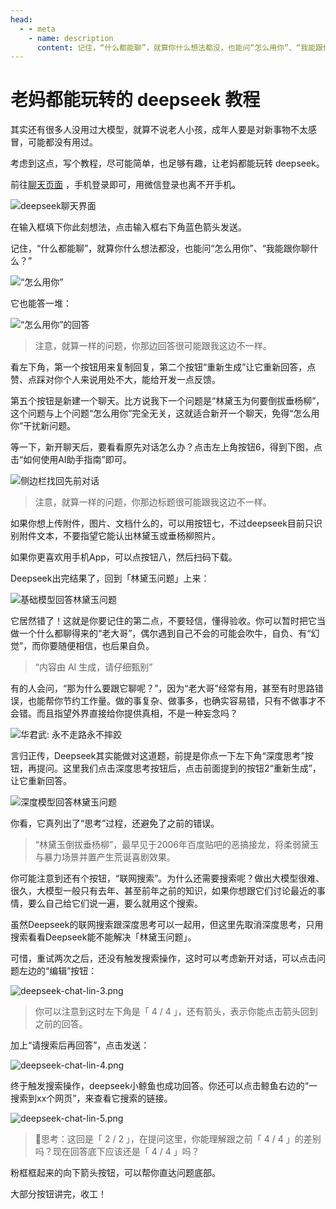 ```yaml
---
head:
  - - meta
    - name: description
      content: 记住，“什么都能聊”，就算你什么想法都没，也能问“怎么用你”、“我能跟你聊什么？”
---
```


# 老妈都能玩转的 deepseek 教程

其实还有很多人没用过大模型，就算不说老人小孩，成年人要是对新事物不太感冒，可能都没有用过。

考虑到这点，写个教程，尽可能简单，也足够有趣，让老妈都能玩转 deepseek。

前往[聊天页面](https://chat.deepseek.com) ，手机登录即可，用微信登录也离不开手机。

![deepseek聊天界面](assets/deepseek-chat.png)

在输入框填下你此刻想法，点击输入框右下角蓝色箭头发送。

记住，“什么都能聊”，就算你什么想法都没，也能问“怎么用你”、“我能跟你聊什么？”

![“怎么用你”](assets/deepseek-chat2.png)

它也能答一堆：

![“怎么用你”的回答](assets/deepseek-chat3.png)

> 注意，就算一样的问题，你那边回答很可能跟我这边不一样。

看左下角，第一个按钮用来复制回复，第二个按钮“重新生成”让它重新回答，点赞、点踩对你个人来说用处不大，能给开发一点反馈。

第五个按钮是新建一个聊天。比方说我下一个问题是“林黛玉为何要倒拔垂杨柳”，这个问题与上个问题“怎么用你”完全无关，这就适合新开一个聊天，免得“怎么用你”干扰新问题。

等一下，新开聊天后，要看看原先对话怎么办？点击左上角按钮6，得到下图，点击“如何使用AI助手指南”即可。

![侧边栏找回先前对话](assets/deepseek-chat4.png)

> 注意，就算一样的问题，你那边标题很可能跟我这边不一样。

如果你想上传附件，图片、文档什么的，可以用按钮七，不过deepseek目前只识别附件文本，不要指望它能认出林黛玉或垂杨柳照片。

如果你更喜欢用手机App，可以点按钮八，然后扫码下载。

Deepseek出完结果了，回到「林黛玉问题」上来：

![基础模型回答林黛玉问题](assets/deepseek-chat-lin-1.png)

它居然错了！这就是你要记住的第二点，不要轻信，懂得验收。你可以暂时把它当做一个什么都聊得来的“老大哥”，偶尔遇到自己不会的可能会吹牛，自负、有“幻觉”，而你要随便相信，也后果自负。

> “内容由 AI 生成，请仔细甄别”

有的人会问，“那为什么要跟它聊呢？”，因为“老大哥”经常有用，甚至有时思路错误，也能帮你节约工作量。做的事复杂、做事多，也确实容易错，只有不做事才不会错。而且指望外界直接给你提供真相，不是一种妄念吗？

![华君武: 永不走路永不摔跤](../../mistake/hua-junwu-永不走路永不摔跤.jpg)

言归正传，Deepseek其实能做对这道题，前提是你点一下左下角“深度思考”按钮，再提问。这里我们点击深度思考按钮后，点击前面提到的按钮2“重新生成”，让它重新回答。

![深度模型回答林黛玉问题](assets/deepseek-chat-lin-2.png)

你看，它真列出了“思考”过程，还避免了之前的错误。

> “林黛玉倒拔垂杨柳”，最早见于2006年百度贴吧的恶搞接龙，将柔弱黛玉与暴力场景并置产生荒诞喜剧效果。

你可能注意到还有个按钮，“联网搜索”。为什么还需要搜索呢？做出大模型很难、很久，大模型一般只有去年、甚至前年之前的知识，如果你想跟它们讨论最近的事情，要么自己给它们说一遍，要么就用这个搜索。

虽然Deepseek的联网搜索跟深度思考可以一起用，但这里先取消深度思考，只用搜索看看Deepseek能不能解决「林黛玉问题」。

可惜，重试两次之后，还没有触发搜索操作，这时可以考虑新开对话，可以点击问题左边的“编辑”按钮：

![deepseek-chat-lin-3.png](assets/deepseek-chat-lin-3.png)

> 你可以注意到这时左下角是「 4 / 4 」，还有箭头，表示你能点击箭头回到之前的回答。

加上“请搜索后再回答”，点击发送：

![deepseek-chat-lin-4.png](assets/deepseek-chat-lin-4.png)

终于触发搜索操作，deepseek小鲸鱼也成功回答。你还可以点击鲸鱼右边的“一搜索到xx个网页”，来查看它搜索的链接。

![deepseek-chat-lin-5.png](assets/deepseek-chat-lin-5.png)

> 💭思考：这回是「 2 / 2 」，在提问这里，你能理解跟之前「 4 / 4 」的差别吗？现在回答底下应该还是「 4 / 4 」吗？

粉框框起来的向下箭头按钮，可以帮你直达问题底部。

大部分按钮讲完，收工！
